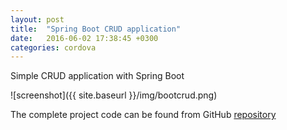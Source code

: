 ```yaml
---
layout: post
title:  "Spring Boot CRUD application"
date:   2016-06-02 17:38:45 +0300
categories: cordova
---
```

Simple CRUD application with Spring Boot

![screenshot]({{ site.baseurl }}/img/bootcrud.png)

The complete project code can be found from GitHub [repository](https://github.com/juhahinkula/udentList.git)

